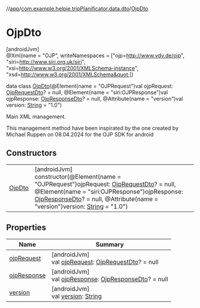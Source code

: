 //[app](../../../index.md)/[com.example.helpie.tripPlanificator.data.dto](../index.md)/[OjpDto](index.md)

# OjpDto

[androidJvm]\
@Xml(name = &quot;OJP&quot;, writeNamespaces = [&quot;ojp=http://www.vdv.de/ojp&quot;, &quot;siri=http://www.siri.org.uk/siri&quot;, &quot;xsi=http://www.w3.org/2001/XMLSchema-instance&quot;, &quot;xsd=http://www.w3.org/2001/XMLSchema&quot;])

data class [OjpDto](index.md)(@Element(name = &quot;OJPRequest&quot;)val ojpRequest: [OjpRequestDto](../../com.example.helpie.tripPlanificator.data.dto.request/-ojp-request-dto/index.md)? = null, @Element(name = &quot;siri:OJPResponse&quot;)val ojpResponse: [OjpResponseDto](../../com.example.helpie.tripPlanificator.data.dto.response/-ojp-response-dto/index.md)? = null, @Attribute(name = &quot;version&quot;)val version: [String](https://kotlinlang.org/api/latest/jvm/stdlib/kotlin/-string/index.html) = &quot;1.0&quot;)

Main XML management.

This management method have been inspirated by the one created by Michael Ruppen on 08.04.2024 for the OJP SDK for android

## Constructors

| | |
|---|---|
| [OjpDto](-ojp-dto.md) | [androidJvm]<br>constructor(@Element(name = &quot;OJPRequest&quot;)ojpRequest: [OjpRequestDto](../../com.example.helpie.tripPlanificator.data.dto.request/-ojp-request-dto/index.md)? = null, @Element(name = &quot;siri:OJPResponse&quot;)ojpResponse: [OjpResponseDto](../../com.example.helpie.tripPlanificator.data.dto.response/-ojp-response-dto/index.md)? = null, @Attribute(name = &quot;version&quot;)version: [String](https://kotlinlang.org/api/latest/jvm/stdlib/kotlin/-string/index.html) = &quot;1.0&quot;) |

## Properties

| Name | Summary |
|---|---|
| [ojpRequest](ojp-request.md) | [androidJvm]<br>val [ojpRequest](ojp-request.md): [OjpRequestDto](../../com.example.helpie.tripPlanificator.data.dto.request/-ojp-request-dto/index.md)? = null |
| [ojpResponse](ojp-response.md) | [androidJvm]<br>val [ojpResponse](ojp-response.md): [OjpResponseDto](../../com.example.helpie.tripPlanificator.data.dto.response/-ojp-response-dto/index.md)? = null |
| [version](version.md) | [androidJvm]<br>val [version](version.md): [String](https://kotlinlang.org/api/latest/jvm/stdlib/kotlin/-string/index.html) |
